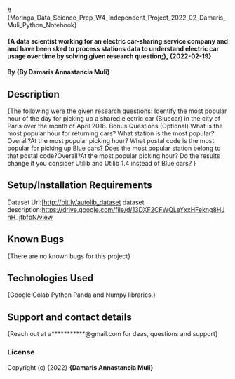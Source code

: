 
#{Moringa_Data_Science_Prep_W4_Independent_Project_2022_02_Damaris_Muli_Python_Notebook}
#### {A data scientist working for an electric car-sharing service company and  and have been sked to process stations data to understand electric car usage over time by solving given research question;}, {2022-02-19}
#### By **{By Damaris Annastancia Muli}**
## Description
{The following were the given research questions:
Identify the most popular hour of the day for picking up a shared electric car (Bluecar) in the city of Paris over the month of April 2018.
Bonus Questions (Optional)
What is the most popular hour for returning cars?
What station is the most popular?Overall?At the most popular picking hour?
What postal code is the most popular for picking up Blue cars? Does the most popular station belong to that postal code?Overall?At the most popular picking hour?
Do the results change if you consider Utilib and Utilib 1.4 instead of Blue cars?  }
## Setup/Installation Requirements
Dataset Url:[http://bit.ly/autolib_dataset
dataset description:https://drive.google.com/file/d/13DXF2CFWQLeYxxHFekng8HJnH_jtbfpN/view
## Known Bugs
{There are no known bugs for this project}
## Technologies Used
{Google Colab Python Panda and Numpy libraries.}
## Support and contact details
{Reach out at a***********@gmail.com for deas, questions and support}
### License
Copyright (c) {2022} **{Damaris Annastancia Muli}**
